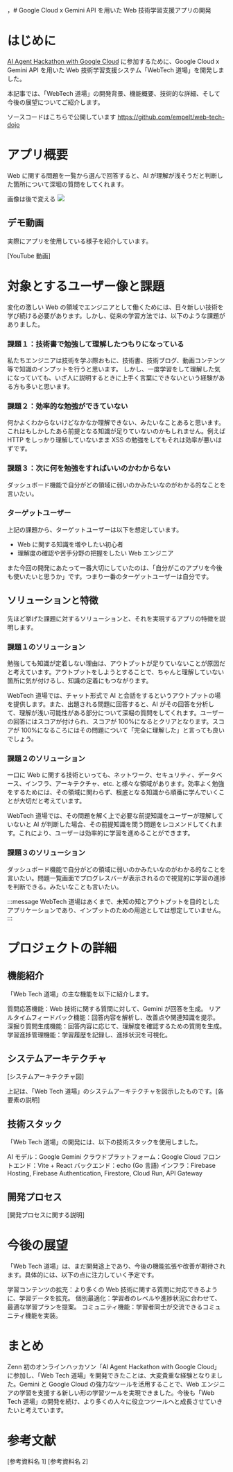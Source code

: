 ，# Google Cloud x Gemini API を用いた Web 技術学習支援アプリの開発

# はじめに

[AI Agent Hackathon with Google Cloud](https://zenn.dev/hackathons/2024-google-cloud-japan-ai-hackathon) に参加するために、Google Cloud x Gemini API を用いた Web 技術学習支援システム「WebTech 道場」を開発しました。

本記事では、「WebTech 道場」の開発背景、機能概要、技術的な詳細、そして今後の展望についてご紹介します。

ソースコードはこちらで公開しています
https://github.com/empelt/web-tech-dojo

# アプリ概要

Web に関する問題を一覧から選んで回答すると、AI が理解が浅そうだと判断した箇所について深堀の質問をしてくれます。

画像は後で変える
![](https://storage.googleapis.com/zenn-user-upload/f162a298737a-20250209.png)

## デモ動画

実際にアプリを使用している様子を紹介しています。

[YouTube 動画]

# 対象とするユーザー像と課題

変化の激しい Web の領域でエンジニアとして働くためには、日々新しい技術を学び続ける必要があります。しかし、従来の学習方法では、以下のような課題がありました。

### 課題１：技術書で勉強して理解したつもりになっている

私たちエンジニアは技術を学ぶ際おもに、技術書、技術ブログ、動画コンテンツ等で知識のインプットを行うと思います。
しかし、一度学習をして理解した気になっていても、いざ人に説明するときに上手く言葉にできないという経験がある方も多いと思います。

### 課題２：効率的な勉強ができていない

何かよくわからないけどなかなか理解できない、みたいなことあると思います。これはもしかしたあら前提となる知識が足りていないのかもしれません。例えば HTTP をしっかり理解していないまま XSS の勉強をしてもそれは効率が悪いはずです。

### 課題３：次に何を勉強をすればいいのかわからない

ダッシュボード機能で自分がどの領域に弱いのかみたいなのがわかる的なことを言いたい。

### ターゲットユーザー

上記の課題から、ターゲットユーザーは以下を想定しています。

- Web に関する知識を増やしたい初心者
- 理解度の確認や苦手分野の把握をしたい Web エンジニア

また今回の開発にあたって一番大切にしていたのは、「自分がこのアプリを今後も使いたいと思うか」です。つまり一番のターゲットユーザーは自分です。

## ソリューションと特徴

先ほど挙げた課題に対するソリューションと、それを実現するアプリの特徴を説明します。

### 課題１のソリューション

勉強しても知識が定着しない理由は、アウトプットが足りていないことが原因だと考えています。アウトプットをしようとすることで、ちゃんと理解していない箇所に気が付けるし、知識の定着にもつながります。

WebTech 道場では、チャット形式で AI と会話をするというアウトプットの場を提供します。また、出題される問題に回答すると、AI がその回答を分析して、理解が浅い可能性がある部分について深堀の質問をしてくれます。ユーザーの回答にはスコアが付けられ、スコアが 100%になるとクリアとなります。スコアが 100%になるころにはその問題について「完全に理解した」と言っても良いでしょう。

### 課題２のソリューション

一口に Web に関する技術といっても、ネットワーク、セキュリティ、データベース、インフラ、アーキテクチャ、etc. と様々な領域があります。効率よく勉強をするためには、その領域に関わらず、根底となる知識から順番に学んでいくことが大切だと考えています。

WebTech 道場では、その問題を解く上で必要な前提知識をユーザーが理解していないと AI が判断した場合、その前提知識を問う問題をレコメンドしてくれます。これにより、ユーザーは効率的に学習を進めることができます。

### 課題３のソリューション

ダッシュボード機能で自分がどの領域に弱いのかみたいなのがわかる的なことを言いたい。問題一覧画面でプログレスバーが表示されるので視覚的に学習の進捗を判断できる。みたいなことも言いたい。

:::message
WebTech 道場はあくまで、未知の知とアウトプットを目的としたアプリケーションであり、インプットのための用途としては想定していません。
:::

# プロジェクトの詳細

## 機能紹介

「Web Tech 道場」の主な機能を以下に紹介します。

質問応答機能：Web 技術に関する質問に対して、Gemini が回答を生成。
リアルタイムフィードバック機能：回答内容を解析し、改善点や関連知識を提示。
深掘り質問生成機能：回答内容に応じて、理解度を確認するための質問を生成。
学習進捗管理機能：学習履歴を記録し、進捗状況を可視化。

## システムアーキテクチャ

[システムアーキテクチャ図]

上記は、「Web Tech 道場」のシステムアーキテクチャを図示したものです。[各要素の説明]

## 技術スタック

「Web Tech 道場」の開発には、以下の技術スタックを使用しました。

AI モデル：Google Gemini
クラウドプラットフォーム：Google Cloud
フロントエンド：Vite + React
バックエンド：echo (Go 言語)
インフラ：Firebase Hosting, Firebase Authentication, Firestore, Cloud Run, API Gateway

## 開発プロセス

[開発プロセスに関する説明]

# 今後の展望

「Web Tech 道場」は、まだ開発途上であり、今後の機能拡張や改善が期待されます。具体的には、以下の点に注力していく予定です。

学習コンテンツの拡充：より多くの Web 技術に関する質問に対応できるように、学習データを拡充。
個別最適化：学習者のレベルや進捗状況に合わせて、最適な学習プランを提案。
コミュニティ機能：学習者同士が交流できるコミュニティ機能を実装。

# まとめ

Zenn 初のオンラインハッカソン「AI Agent Hackathon with Google Cloud」に参加し、「Web Tech 道場」を開発できたことは、大変貴重な経験となりました。Gemini と Google Cloud の強力なツールを活用することで、Web エンジニアの学習を支援する新しい形の学習ツールを実現できました。今後も「Web Tech 道場」の開発を続け、より多くの人々に役立つツールへと成長させていきたいと考えています。

# 参考文献

[参考資料名 1]
[参考資料名 2]

